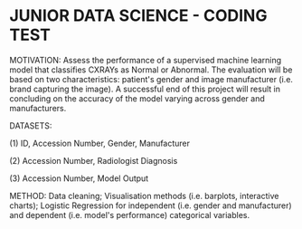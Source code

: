 # JUNIOR DATA SCIENCE - CODING TEST 

MOTIVATION: Assess the performance of a supervised machine learning model that classifies CXRAYs as Normal or Abnormal. The evaluation will be based on two characteristics: patient's gender and image manufacturer (i.e. brand capturing the image). A successful end of this project will result in concluding on the accuracy of the model varying across gender and manufacturers. 

DATASETS: 

(1) ID, Accession Number, Gender, Manufacturer 

(2) Accession Number, Radiologist Diagnosis 

(3) Accession Number, Model Output 

METHOD: Data cleaning; Visualisation methods (i.e. barplots, interactive charts); Logistic Regression for independent (i.e. gender and manufacturer) and dependent (i.e. model's performance) categorical variables. 
